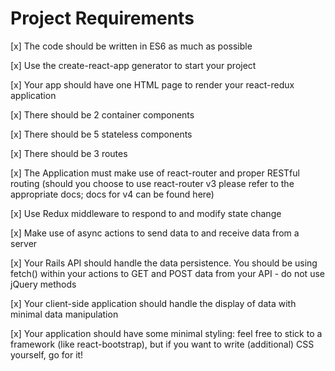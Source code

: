 # Project Requirements
[x] The code should be written in ES6 as much as possible

[x] Use the create-react-app generator to start your project

[x] Your app should have one HTML page to render your react-redux application

[x] There should be 2 container components

[x] There should be 5 stateless components

[x] There should be 3 routes

[x] The Application must make use of react-router and proper RESTful routing (should you choose to use react-router v3 please refer to the appropriate docs; docs for v4 can be found here)

[x] Use Redux middleware to respond to and modify state change

[x] Make use of async actions to send data to and receive data from a server

[x] Your Rails API should handle the data persistence. You should be using fetch() within your actions to GET and POST data from your API - do not use jQuery methods

[x] Your client-side application should handle the display of data with minimal data manipulation

[x] Your application should have some minimal styling: feel free to stick to a framework (like react-bootstrap), but if you want to write (additional) CSS yourself, go for it!
